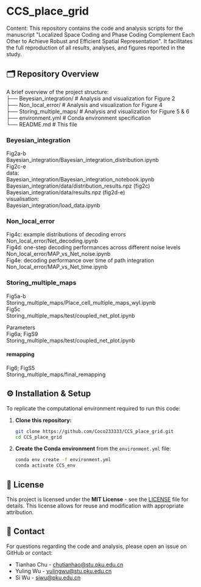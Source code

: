 # CCS_place_grid

Content: This repository contains the code and analysis scripts for the manuscript "Localized Space Coding and Phase Coding Complement Each Other to Achieve Robust and Efficient Spatial Representation". It facilitates the full reproduction of all results, analyses, and figures reported in the study.

## 🗂️ Repository Overview

A brief overview of the project structure: \
├── Beyesian_integration/ # Analysis and visualization for Figure 2 \
├── Non_local_error/ # Analysis and visualization for Figure 4 \
├── Storing_multiple_maps/ # Analysis and visualization for Figure 5 & 6 \
├── environment.yml # Conda environment specification \
└── README.md # This file

### Beyesian_integration
Fig2a-b \
Bayesian_integration/Bayesian_integration_distribution.ipynb \
Fig2c-e \
data: \
Bayesian_integration/Bayesian_integration_notebook.ipynb\
Bayesian_integration/data/distribution_results.npz (fig2c)\
Bayesian_integration/data/results.npz (fig2d-e)\
visualisation: \
Bayesian_integration/load_data.ipynb

### Non_local_error
Fig4c: example distributions of decoding errors \
Non_local_error/Net_decoding.ipynb\
Fig4d: one-step decoding performances across different noise levels \
Non_local_error/MAP_vs_Net_noise.ipynb\
Fig4e: decoding performance over time of path integration\
Non_local_error/MAP_vs_Net_time.ipynb

### Storing_multiple_maps
Fig5a-b\
Storing_multiple_maps/Place_cell_multiple_maps_wyl.ipynb\
Fig5c\
Storing_multiple_maps/test/coupled_net_plot.ipynb

Parameters \
Fig6a; FigS9\
Storing_multiple_maps/test/coupled_net_plot.ipynb

#### remapping
Fig6; FigS5 \
Storing_multiple_maps/final_remapping 

## ⚙️ Installation & Setup
To replicate the computational environment required to run this code:

1.  **Clone this repository:**
    ```bash
    git clone https://github.com/Coco233333/CCS_place_grid.git
    cd CCS_place_grid
    ```

2.  **Create the Conda environment** from the `environment.yml` file:
    ```bash
    conda env create -f environment.yml
    conda activate CCS_env
    ```
    
## 📜 License

This project is licensed under the **MIT License** - see the [LICENSE](LICENSE) file for details. This license allows for reuse and modification with appropriate attribution.


## 📧 Contact

For questions regarding the code and analysis, please open an issue on GitHub or contact:
-   Tianhao Chu - chutianhao@stu.pku.edu.cn
-   Yuling Wu - yulingwu@stu.pku.edu.cn
-   Si Wu - siwu@pku.edu.cn
